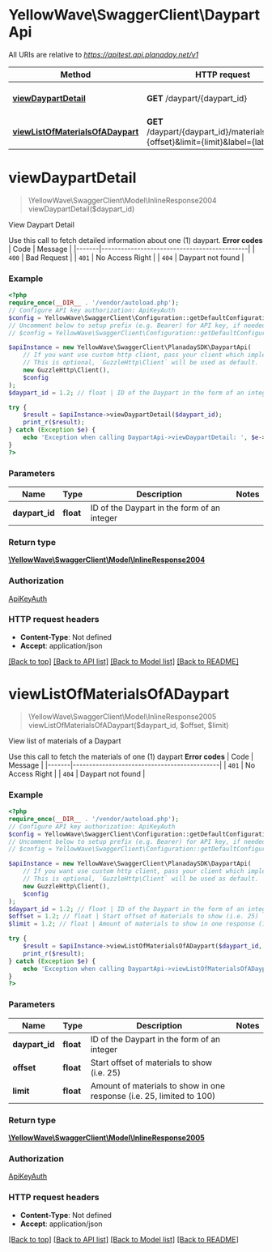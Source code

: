 # YellowWave\SwaggerClient\DaypartApi

All URIs are relative to *https://apitest.api.planaday.net/v1*

Method | HTTP request | Description
------------- | ------------- | -------------
[**viewDaypartDetail**](DaypartApi.md#viewdaypartdetail) | **GET** /daypart/{daypart_id} | View Daypart Detail
[**viewListOfMaterialsOfADaypart**](DaypartApi.md#viewlistofmaterialsofadaypart) | **GET** /daypart/{daypart_id}/materials&amp;offset&#x3D;{offset}&amp;limit&#x3D;{limit}&amp;label&#x3D;{label} | View list of materials of a Daypart

# **viewDaypartDetail**
> \YellowWave\SwaggerClient\Model\InlineResponse2004 viewDaypartDetail($daypart_id)

View Daypart Detail

Use this call to fetch detailed information about one (1) daypart.  **Error codes**  | Code  | Message                                     | |-------|---------------------------------------------| | `400` | Bad Request                                 | | `401` | No Access Right                             | | `404` | Daypart not found                           |

### Example
```php
<?php
require_once(__DIR__ . '/vendor/autoload.php');
// Configure API key authorization: ApiKeyAuth
$config = YellowWave\SwaggerClient\Configuration::getDefaultConfiguration()->setApiKey('X-Api-Key', 'YOUR_API_KEY');
// Uncomment below to setup prefix (e.g. Bearer) for API key, if needed
// $config = YellowWave\SwaggerClient\Configuration::getDefaultConfiguration()->setApiKeyPrefix('X-Api-Key', 'Bearer');

$apiInstance = new YellowWave\SwaggerClient\PlanadaySDK\DaypartApi(
    // If you want use custom http client, pass your client which implements `GuzzleHttp\ClientInterface`.
    // This is optional, `GuzzleHttp\Client` will be used as default.
    new GuzzleHttp\Client(),
    $config
);
$daypart_id = 1.2; // float | ID of the Daypart in the form of an integer

try {
    $result = $apiInstance->viewDaypartDetail($daypart_id);
    print_r($result);
} catch (Exception $e) {
    echo 'Exception when calling DaypartApi->viewDaypartDetail: ', $e->getMessage(), PHP_EOL;
}
?>
```

### Parameters

Name | Type | Description  | Notes
------------- | ------------- | ------------- | -------------
 **daypart_id** | **float**| ID of the Daypart in the form of an integer |

### Return type

[**\YellowWave\SwaggerClient\Model\InlineResponse2004**](../Model/InlineResponse2004.md)

### Authorization

[ApiKeyAuth](../../README.md#ApiKeyAuth)

### HTTP request headers

 - **Content-Type**: Not defined
 - **Accept**: application/json

[[Back to top]](#) [[Back to API list]](../../README.md#documentation-for-api-endpoints) [[Back to Model list]](../../README.md#documentation-for-models) [[Back to README]](../../README.md)

# **viewListOfMaterialsOfADaypart**
> \YellowWave\SwaggerClient\Model\InlineResponse2005 viewListOfMaterialsOfADaypart($daypart_id, $offset, $limit)

View list of materials of a Daypart

Use this call to fetch the materials of one (1) daypart  **Error codes**  | Code  | Message                                     | |-------|---------------------------------------------| | `401` | No Access Right                             | | `404` | Daypart not found                            |

### Example
```php
<?php
require_once(__DIR__ . '/vendor/autoload.php');
// Configure API key authorization: ApiKeyAuth
$config = YellowWave\SwaggerClient\Configuration::getDefaultConfiguration()->setApiKey('X-Api-Key', 'YOUR_API_KEY');
// Uncomment below to setup prefix (e.g. Bearer) for API key, if needed
// $config = YellowWave\SwaggerClient\Configuration::getDefaultConfiguration()->setApiKeyPrefix('X-Api-Key', 'Bearer');

$apiInstance = new YellowWave\SwaggerClient\PlanadaySDK\DaypartApi(
    // If you want use custom http client, pass your client which implements `GuzzleHttp\ClientInterface`.
    // This is optional, `GuzzleHttp\Client` will be used as default.
    new GuzzleHttp\Client(),
    $config
);
$daypart_id = 1.2; // float | ID of the Daypart in the form of an integer
$offset = 1.2; // float | Start offset of materials to show (i.e. 25)
$limit = 1.2; // float | Amount of materials to show in one response (i.e. 25, limited to 100)

try {
    $result = $apiInstance->viewListOfMaterialsOfADaypart($daypart_id, $offset, $limit);
    print_r($result);
} catch (Exception $e) {
    echo 'Exception when calling DaypartApi->viewListOfMaterialsOfADaypart: ', $e->getMessage(), PHP_EOL;
}
?>
```

### Parameters

Name | Type | Description  | Notes
------------- | ------------- | ------------- | -------------
 **daypart_id** | **float**| ID of the Daypart in the form of an integer |
 **offset** | **float**| Start offset of materials to show (i.e. 25) |
 **limit** | **float**| Amount of materials to show in one response (i.e. 25, limited to 100) |

### Return type

[**\YellowWave\SwaggerClient\Model\InlineResponse2005**](../Model/InlineResponse2005.md)

### Authorization

[ApiKeyAuth](../../README.md#ApiKeyAuth)

### HTTP request headers

 - **Content-Type**: Not defined
 - **Accept**: application/json

[[Back to top]](#) [[Back to API list]](../../README.md#documentation-for-api-endpoints) [[Back to Model list]](../../README.md#documentation-for-models) [[Back to README]](../../README.md)

